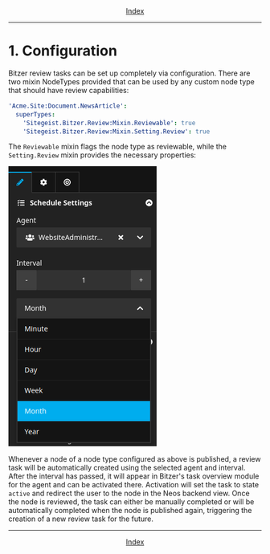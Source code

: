 <div align="center">
    <a href="./00_Index.md">Index</a>
</div>

---

# 1. Configuration

Bitzer review tasks can be set up completely via configuration. There are two mixin NodeTypes provided
that can be used by any custom node type that should have review capabilities:
```yaml
'Acme.Site:Document.NewsArticle':
  superTypes:
    'Sitegeist.Bitzer.Review:Mixin.Reviewable': true
    'Sitegeist.Bitzer.Review:Mixin.Setting.Review': true
```
The `Reviewable` mixin flags the node type as reviewable, while the `Setting.Review` mixin provides the necessary properties:

![Screenshot of Inspector Editor](inspector.png)

Whenever a node of a node type configured as above is published, a review task will be automatically created
using the selected agent and interval. After the interval has passed, it will appear in Bitzer's
task overview module for the agent and can be activated there. Activation will set the task to state `active`
and redirect the user to the node in the Neos backend view. Once the node is reviewed,
the task can either be manually completed or will be automatically completed when the node is published again,
triggering the creation of a new review task for the future.

---

<div align="center">
    <a href="./00_Index.md">Index</a>
</div>
